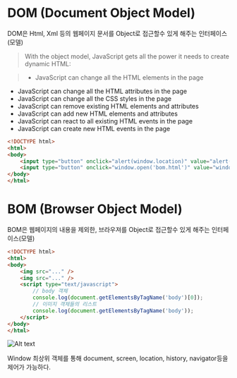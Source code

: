 
# DOM (Document Object Model)

DOM은 Html, Xml 등의 웹페이지 문서를 Object로 접근할수 있게 해주는 인터페이스(모델)

> With the object model, JavaScript gets all the power it needs to create dynamic HTML:

> - JavaScript can change all the HTML elements in the page
- JavaScript can change all the HTML attributes in the page
- JavaScript can change all the CSS styles in the page
- JavaScript can remove existing HTML elements and attributes
- JavaScript can add new HTML elements and attributes
- JavaScript can react to all existing HTML events in the page
- JavaScript can create new HTML events in the page

```html
<!DOCTYPE html>
<html>
<body>
    <input type="button" onclick="alert(window.location)" value="alert(window.location)" />
    <input type="button" onclick="window.open('bom.html')" value="window.open('bom.html')" />
</body>
</html>
```



# BOM (Browser Object Model)
BOM은 웹페이지의 내용을 제외한, 브라우져를 Object로 접근할수 있게 해주는 인터페이스(모델)


```html
<!DOCTYPE html>
<html>
<body>
    <img src="..." />
    <img src="..." />
    <script type="text/javascript">
        // body 객체
        console.log(document.getElementsByTagName('body')[0]);
        // 이미지 객체들의 리스트
        console.log(document.getElementsByTagName('body'));
    </script>
</body>
</html>
```



![Alt text](http://learn.javascript.ru/article/browser-environment/windowObjects@2x.png)

Window 최상위 객체를 통해 document, screen, location, history, navigator등을 제어가 가능하다.
